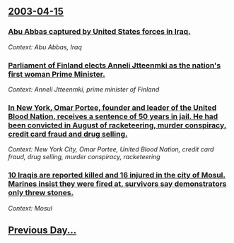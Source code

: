 ## [2003-04-15](/news/2003/04/15/index.md)

### [ Abu Abbas captured by United States forces in Iraq.](/news/2003/04/15/abu-abbas-captured-by-united-states-forces-in-iraq.md)
_Context: Abu Abbas, Iraq_

### [ Parliament of Finland elects Anneli Jtteenmki as the nation's first woman Prime Minister.](/news/2003/04/15/parliament-of-finland-elects-anneli-jaatteenmaki-as-the-nation-s-first-woman-prime-minister.md)
_Context: Anneli Jtteenmki, prime minister of Finland_

### [ In New York, Omar Portee, founder and leader of the United Blood Nation, receives a sentence of 50 years in jail. He had been convicted in August of racketeering, murder conspiracy, credit card fraud and drug selling.](/news/2003/04/15/in-new-york-omar-portee-founder-and-leader-of-the-united-blood-nation-receives-a-sentence-of-50-years-in-jail-he-had-been-convicted-in.md)
_Context: New York City, Omar Portee, United Blood Nation, credit card fraud, drug selling, murder conspiracy, racketeering_

### [ 10 Iraqis are reported killed and 16 injured in the city of Mosul. Marines insist they were fired at, survivors say demonstrators only threw stones.](/news/2003/04/15/10-iraqis-are-reported-killed-and-16-injured-in-the-city-of-mosul-marines-insist-they-were-fired-at-survivors-say-demonstrators-only-thre.md)
_Context: Mosul_

## [Previous Day...](/news/2003/04/14/index.md)

